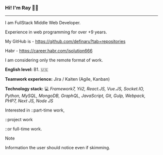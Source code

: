 ### Hi! I'm Ray 👋✨
***
I am FullStack Middle Web Developer.

Experience in web programming for over +9 years.

My GitHub is - https://github.com/definaru?tab=repositories

Habr - https://career.habr.com/isolution666

I am considering only the remote format of work.

**English level:**  B1. 🇺🇸

**Teamwork experience:**  Jira / Kaiten (Agile, Kanban) 

**Technology stack:**  💻
*Framework7, Yii2, React.JS, Vue.JS, Socket.IO,
Python, MySQL, MongoDB, GraphQL, JavaScript, Git, Gulp,
Webpack, PHP7, Next JS, Node JS*

Interested in 
::part-time work, 

::project work 

::or full-time work.

> [!NOTE]
> Information the user should notice even if skimming.

<!--
**definaru/definaru** is a ✨ _special_ ✨ repository because its `README.md` (this file) appears on your GitHub profile.

Here are some ideas to get you started:

- 🔭 I’m currently working on ...
- 🌱 I’m currently learning ...
- 👯 I’m looking to collaborate on ...
- 🤔 I’m looking for help with ...
- 💬 Ask me about ...
- 📫 How to reach me: ...
- 😄 Pronouns: ...
- ⚡ Fun fact: ...
-->

